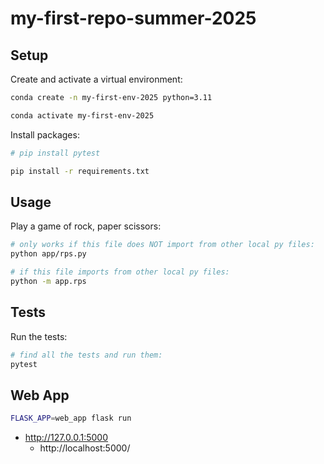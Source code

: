 # my-first-repo-summer-2025

## Setup

Create and activate a virtual environment:

```sh
conda create -n my-first-env-2025 python=3.11

conda activate my-first-env-2025
```

Install packages:

```sh
# pip install pytest

pip install -r requirements.txt
```

## Usage

Play a game of rock, paper scissors:

```sh
# only works if this file does NOT import from other local py files:
python app/rps.py

# if this file imports from other local py files:
python -m app.rps
```

## Tests

Run the tests:

```sh
# find all the tests and run them:
pytest
```

## Web App

```sh
FLASK_APP=web_app flask run
```

+ http://127.0.0.1:5000
  + http://localhost:5000/

  

